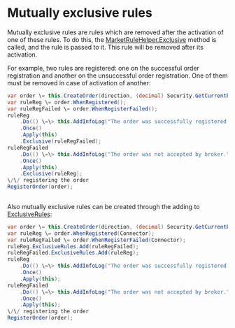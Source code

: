 # Mutually exclusive rules

Mutually exclusive rules are rules which are removed after the activation of one of these rules. To do this, the [MarketRuleHelper.Exclusive](../api/StockSharp.Algo.MarketRuleHelper.Exclusive.html) method is called, and the rule is passed to it. This rule will be removed after its activation.

For example, two rules are registered: one on the successful order registration and another on the unsuccessful order registration. One of them must be removed in case of activation of another:

```cs
var order \= this.CreateOrder(direction, (decimal) Security.GetCurrentPrice(direction), Volume);
var ruleReg \= order.WhenRegistered();
var ruleRegFailed \= order.WhenRegisterFailed();
ruleReg
    .Do(() \=\> this.AddInfoLog("The order was successfully registered."))
    .Once()
    .Apply(this)
    .Exclusive(ruleRegFailed);
ruleRegFailed
    .Do(() \=\> this.AddInfoLog("The order was not accepted by broker."))
    .Once()
    .Apply(this)
    .Exclusive(ruleReg);
\/\/ registering the order
RegisterOrder(order);
		
```

Also mutually exclusive rules can be created through the adding to [ExclusiveRules](../api/StockSharp.Algo.IMarketRule.ExclusiveRules.html):

```cs
var order \= this.CreateOrder(direction, (decimal) Security.GetCurrentPrice(direction), Volume);
var ruleReg \= order.WhenRegistered(Connector);
var ruleRegFailed \= order.WhenRegisterFailed(Connector);
ruleReg.ExclusiveRules.Add(ruleRegFailed);
ruleRegFailed.ExclusiveRules.Add(ruleReg);
ruleReg
    .Do(() \=\> this.AddInfoLog("The order was successfully registered."))
    .Once()
    .Apply(this);
ruleRegFailed
    .Do(() \=\> this.AddInfoLog("The order was not accepted by broker."))
    .Once()
    .Apply(this);
\/\/ registering the order
RegisterOrder(order);
		
```
